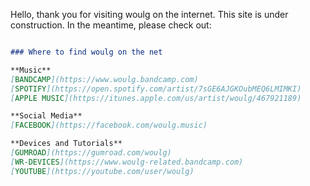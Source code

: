 
Hello, thank you for visiting woulg on the internet. This site is under construction. In the meantime, please check out:

```markdown

### Where to find woulg on the net

**Music**
[BANDCAMP](https://www.woulg.bandcamp.com)
[SPOTIFY](https://open.spotify.com/artist/7sGE6AJGKOubMEQ6LMIMKI)
[APPLE MUSIC](https://itunes.apple.com/us/artist/woulg/467921189)

**Social Media**
[FACEBOOK](https://facebook.com/woulg.music)

**Devices and Tutorials**
[GUMROAD](https://gumroad.com/woulg)
[WR-DEVICES](https://www.woulg-related.bandcamp.com)
[YOUTUBE](https://youtube.com/user/woulg)
```
